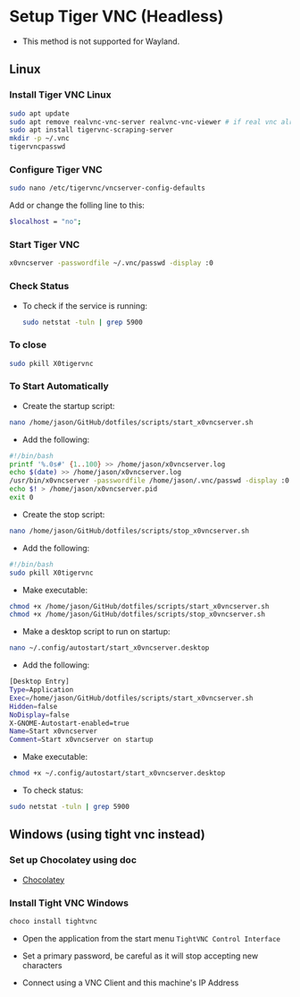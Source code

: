 # Setup Tiger VNC (Headless)

- This method is not supported for Wayland.

## Linux

### Install Tiger VNC Linux

```bash
sudo apt update
sudo apt remove realvnc-vnc-server realvnc-vnc-viewer # if real vnc already installed
sudo apt install tigervnc-scraping-server
mkdir -p ~/.vnc
tigervncpasswd
```

### Configure Tiger VNC

```bash
sudo nano /etc/tigervnc/vncserver-config-defaults
```

Add or change the folling line to this:

```bash
$localhost = "no";
```

### Start Tiger VNC

```bash
x0vncserver -passwordfile ~/.vnc/passwd -display :0
```

### Check Status

- To check if the service is running:

  ```bash
  sudo netstat -tuln | grep 5900
  ```

### To close

```bash
sudo pkill X0tigervnc
```

### To Start Automatically

- Create the startup script:

```bash
nano /home/jason/GitHub/dotfiles/scripts/start_x0vncserver.sh
```

- Add the following:

```bash
#!/bin/bash
printf '%.0s#' {1..100} >> /home/jason/x0vncserver.log
echo $(date) >> /home/jason/x0vncserver.log
/usr/bin/x0vncserver -passwordfile /home/jason/.vnc/passwd -display :0 >> /home/jason/x0vncserver.log 2>&1
echo $! > /home/jason/x0vncserver.pid
exit 0
```

- Create the stop script:

```bash
nano /home/jason/GitHub/dotfiles/scripts/stop_x0vncserver.sh
```

- Add the following:

```bash
#!/bin/bash
sudo pkill X0tigervnc
```

- Make executable:

```bash
chmod +x /home/jason/GitHub/dotfiles/scripts/start_x0vncserver.sh
chmod +x /home/jason/GitHub/dotfiles/scripts/stop_x0vncserver.sh
```

- Make a desktop script to run on startup:

```bash
nano ~/.config/autostart/start_x0vncserver.desktop
```

- Add the following:

```bash
[Desktop Entry]
Type=Application
Exec=/home/jason/GitHub/dotfiles/scripts/start_x0vncserver.sh
Hidden=false
NoDisplay=false
X-GNOME-Autostart-enabled=true
Name=Start x0vncserver
Comment=Start x0vncserver on startup
```

- Make executable:

```bash
chmod +x ~/.config/autostart/start_x0vncserver.desktop
```

- To check status:

```bash
sudo netstat -tuln | grep 5900
```

## Windows (using tight vnc instead)

### Set up Chocolatey using doc

- [Chocolatey](./setup_windows_chocolatey.md)

### Install Tight VNC Windows

```powershell
choco install tightvnc
```

- Open the application from the start menu `TightVNC Control Interface`

- Set a primary password, be careful as it will stop accepting new characters

- Connect using a VNC Client and this machine's IP Address
